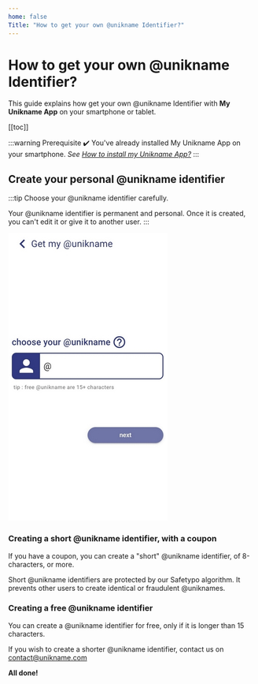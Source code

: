 ```yaml
---
home: false
Title: "How to get your own @unikname Identifier?"
---
```


# How to get your own @unikname Identifier?

This guide explains how get your own @unikname Identifier with **My Unikname App** on your smartphone or tablet. 

[[toc]]

:::warning Prerequisite
:heavy_check_mark: You've already installed My Unikname App on your smartphone.
<hbox>_See [How to install my Unikname App?](./howto-install-my-unikname-app)_</hbox>
:::

<hseparator/>

## Create your personal @unikname identifier

:::tip
Choose your @unikname identifier carefully.

Your @unikname identifier is permanent and personal. Once it is created, you can't edit it or give it to another user.
:::

<hpicture caption="Defining your @unikname">![chooseUnikname](./images/chooseUnikname.jpg)</hpicture>

### Creating a short @unikname identifier, with a coupon 

If you have a coupon, you can create a "short" @unikname identifier, of 8-characters, or more. 

Short @unikname identifiers are protected by our Safetypo algorithm. It prevents other users to create identical or fraudulent @uniknames.

### Creating a free @unikname identifier

You can create a @unikname identifier for free, only if it is longer than 15 characters. 

If you wish to create a shorter @unikname identifier, contact us on [contact@unikname.com](mailto:contact@unikname.com)


**All done!** 

